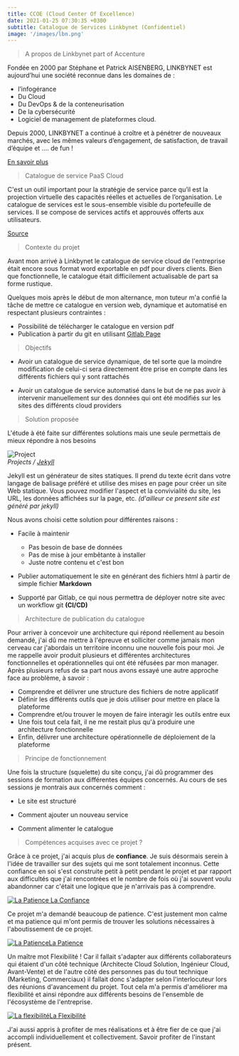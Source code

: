 ```yaml
---
title: CCOE (Cloud Center Of Excellence)
date: 2021-01-25 07:30:35 +0300
subtitle: Catalogue de Services Linkbynet (Confidentiel)
image: '/images/lbn.png'
---
```


> A propos de Linkbynet part of Accenture

Fondée en 2000 par Stéphane et Patrick AISENBERG, LINKBYNET est aujourd’hui une société reconnue dans les domaines de : 

- l’infogérance
- Du Cloud
- Du DevOps & de la conteneurisation
- De la cybersécurité 
- Logiciel de management de plateformes cloud.

Depuis 2000, LINKBYNET a continué à croître et à pénétrer de nouveaux marchés, avec les mêmes valeurs d’engagement, de satisfaction, de travail d’équipe et …. de fun !

[En savoir plus](https://www.linkbynet.com/fr/a-propos)

> Catalogue de service PaaS Cloud 

C'est un outil important pour la stratégie de service parce qu’il est la projection virtuelle des capacités réelles et actuelles de l’organisation. Le catalogue de services est le sous-ensemble visible du portefeuille de services. Il se compose de services actifs et approuvés offerts aux utilisateurs.

[Source](https://www.bing.com/search?q=c%27est+quoi+un+catalogue+de+service+%3F&qs=n&form=QBRE&sp=-1&pq=c%27est+quoi+un+catalogue+de+service+%3F&sc=0-36&sk=&cvid=44F57EA8B72B41978DDDD504A9477F92)

> Contexte du projet 

Avant mon arrivé à Linkbynet le catalogue de service cloud de l'entreprise était encore sous format word exportable en pdf pour divers clients. Bien que fonctionnelle, le catalogue était difficilement actualisable de part sa forme rustique. 

Quelques mois après le début de mon alternance, mon tuteur m'a confié la tâche de mettre ce catalogue en version web, dynamique et automatisé en respectant plusieurs contraintes : 

- Possibilité de télécharger le catalogue en version pdf 
- Publication à partir du git en utilisant [Gitlab Page](https://docs.gitlab.com/ee/user/project/pages/)

> Objectifs 

  - Avoir un catalogue de service dynamique, de tel sorte que la moindre modification de celui-ci sera directement être prise en compte dans les différents fichiers qui y sont rattachés

  - Avoir un catalogue de service automatisé dans le but de ne pas avoir à intervenir manuellement sur des données qui ont été modifiés sur les sites des différents cloud providers

> Solution proposée

L'étude à été faite sur différentes solutions mais une seule permettais de mieux répondre à nos besoins

<div class="gallery-box">
  <div class="gallery">
    <img src="/images/jekyll.svg" alt="Project">
  </div>
  <em>Projects / <a href="https://jekyllrb.com/" target="_blank">Jekyll</a></em>
</div>

Jekyll est un générateur de sites statiques. Il prend du texte écrit dans votre langage de balisage préféré et utilise des mises en page pour créer un site Web statique. Vous pouvez modifier l'aspect et la convivialité du site, les URL, les données affichées sur la page, etc. *(d'ailleur ce present site est généré par jekyll)*

Nous avons choisi cette solution pour différentes raisons :

- Facile à maintenir 
  * Pas besoin de base de données
  * Pas de mise à jour embêtante à installer
  * Juste notre contenu et c'est bon 

- Publier automatiquement le site en générant des fichiers html à partir de simple fichier **Markdown** 

- Supporté par Gitlab, ce qui nous permettra de déployer notre site avec un workflow git **(CI/CD)**

> Architecture de publication du catalogue 

Pour arriver à concevoir une architecture qui répond réellement au besoin demandé, j'ai dû me mettre à l'épreuve et solliciter comme jamais mon cerveau car j'abordais un territoire inconnu une nouvelle fois pour moi. Je me rappelle avoir produit plusieurs et différentes architectures fonctionnelles et opérationnelles qui ont été réfusées par mon manager. Après plusieurs refus de sa part nous avons essayé une autre approche face au problème, à savoir : 

  - Comprendre et délivrer une structure des fichiers de notre applicatif 
  - Définir les différents outils que je dois utiliser pour mettre en place la plateforme 
  - Comprendre et/ou trouver le moyen de faire interagir les outils entre eux 
  - Une fois tout cela fait, il ne me restait plus qu'à produire une architecture fonctionnelle 
  - Enfin, délivrer une architecture opérationnelle de déploiement de la plateforme 

> Principe de fonctionnement 

Une fois la structure (squelette) du site conçu, j'ai dû programmer des sessions de formation aux différentes équipes concernés. Au cours de ses sessions je montrais aux concernés comment :

- Le site est structuré

- Comment ajouter un nouveau service

- Comment alimenter le catalogue

> Compétences acquises avec ce projet ?

Grâce à ce projet, j'ai acquis plus de **confiance**. Je suis désormais serein à l'idée de travailler sur des sujets qui me sont totalement inconnus. Cette confiance en soi s'est construite petit à petit pendant le projet et par rapport aux difficultés que j'ai rencontrées et le nombre de fois où j'ai souvent voulu abandonner car c'était une logique que je n'arrivais pas à comprendre. 

<div class="gallery-box">
  <div class="gallery">
    <a href="https://eugenemazamda-cloud.com/humans/la-confiance" target="_blank"><img src="/images/me9.jpg" alt="La Patience"> La Confiance </a>
  </div>
</div>


Ce projet m'a demandé beaucoup de patience. C'est justement mon calme et ma patience qui m'ont permis de trouver les solutions nécessaires à l'aboutissement de ce projet.

<div class="gallery-box">
  <div class="gallery">
    <a href="https://eugenemazamda-cloud.com/humans/la-patience" target="_blank"><img src="/images/me8.jpg" alt="La Patience">La Patience</a>
  </div>
</div>


Un maître mot Flexibilité ! Car il fallait s'adapter aux différents collaborateurs qui étaient d'un côté technique (Architecte Cloud Solution, Ingénieur Cloud, Avant-Vente) et de l'autre côté des personnes pas du tout technique (Marketing, Commerciaux) il fallait donc s'adapter selon l'interlocuteur lors des réunions d'avancement du projet. Tout cela m'a permis d'améliorer ma flexibilité et ainsi répondre aux différents besoins de l'ensemble de l'écosystème de l'entreprise. 

<div class="gallery-box">
  <div class="gallery">
    <a href="#" target="_blank"><img src="/images/me11.jpg" alt="La flexibilité">La Flexibilité</a>
  </div>
</div>

J'ai aussi appris à profiter de mes réalisations et à être fier de ce que j'ai accompli individuellement et collectivement. Savoir profiter de l'instant présent.



